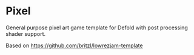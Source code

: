 # Pixel
General purpose pixel art game template for Defold with post processing shader support. 

Based on https://github.com/britzl/lowrezjam-template
